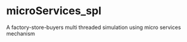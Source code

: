 # microServices_spl
A factory-store-buyers multi threaded simulation using micro services mechanism

